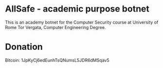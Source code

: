 # AllSafe - academic purpose botnet 
This is an academy botnet for the Computer Security course at University of Rome Tor Vergata, Computer Engineering Degree.

# Donation

Bitcoin: 1JpKyCj6edEunhTsQNumsL5JDR6dMSqav5
